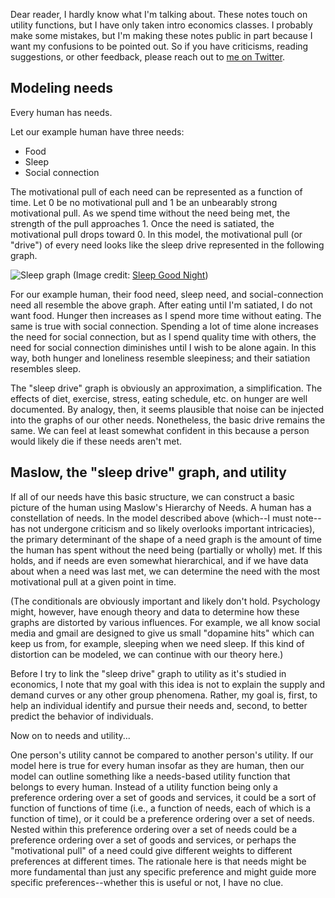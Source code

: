 Dear reader, I hardly know what I'm talking about. These notes touch on utility functions, but I have only taken intro economics classes. I probably make some mistakes, but I'm making these notes public in part because I want my confusions to be pointed out. So if you have criticisms, reading suggestions, or other feedback, please reach out to [me on Twitter](https://twitter.com/calebtuttle9).

## Modeling needs
Every human has needs.

Let our example human have three needs:
- Food
- Sleep
- Social connection

The motivational pull of each need can be represented as a function of time. Let 0 be no motivational pull and 1 be an unbearably strong motivational pull. As we spend time without the need being met, the strength of the pull approaches 1. Once the need is satiated, the motivational pull drops toward 0. In this model, the motivational pull (or "drive") of every need looks like the sleep drive represented in the following graph. 

![Sleep graph](https://www.sleepgoodnight.com/wp-content/uploads/2017/02/graph-sleep-drive-768x466.jpg "Sleep graph")
(Image credit: [Sleep Good Night](https://www.sleepgoodnight.com/understanding-how-sleep-works/))

For our example human, their food need, sleep need, and social-connection need all resemble the above graph. After eating until I'm satiated, I do not want food. Hunger then increases as I spend more time without eating. The same is true with social connection. Spending a lot of time alone increases the need for social connection, but as I spend quality time with others, the need for social connection diminishes until I wish to be alone again. In this way, both hunger and loneliness resemble sleepiness; and their satiation resembles sleep.

The "sleep drive" graph is obviously an approximation, a simplification. The effects of diet, exercise, stress, eating schedule, etc. on hunger are well documented. By analogy, then, it seems plausible that noise can be injected into the graphs of our other needs. Nonetheless, the basic drive remains the same. We can feel at least somewhat confident in this because a person would likely die if these needs aren't met.

## Maslow, the "sleep drive" graph, and utility
If all of our needs have this basic structure, we can construct a basic picture of the human using Maslow's Hierarchy of Needs. A human has a constellation of needs. In the model described above (which--I must note--has not undergone criticism and so likely overlooks important intricacies), the primary determinant of the shape of a need graph is the amount of time the human has spent without the need being (partially or wholly) met. If this holds, and if needs are even somewhat hierarchical, and if we have data about when a need was last met, we can determine the need with the most motivational pull at a given point in time.

(The conditionals are obviously important and likely don't hold. Psychology might, however, have enough theory and data to determine how these graphs are distorted by various influences. For example, we all know social media and gmail are designed to give us small "dopamine hits" which can keep us from, for example, sleeping when we need sleep. If this kind of distortion can be modeled, we can continue with our theory here.)

Before I try to link the "sleep drive" graph to utility as it's studied in economics, I note that my goal with this idea is not to explain the supply and demand curves or any other group phenomena. Rather, my goal is, first, to help an individual identify and pursue their needs and, second, to better predict the behavior of individuals.

Now on to needs and utility...

One person's utility cannot be compared to another person's utility. If our model here is true for every human insofar as they are human, then our model can outline something like a needs-based utility function that belongs to every human. Instead of a utility function being only a preference ordering over a set of goods and services, it could be a sort of function of functions of time (i.e., a function of needs, each of which is a function of time), or it could be a preference ordering over a set of needs. Nested within this preference ordering over a set of needs could be a preference ordering over a set of goods and services, or perhaps the "motivational pull" of a need could give different weights to different preferences at different times. The rationale here is that needs might be more fundamental than just any specific preference and might guide more specific preferences--whether this is useful or not, I have no clue.
